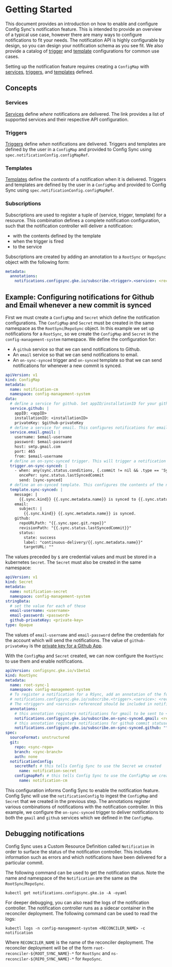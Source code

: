 # Getting Started

This document provides an introduction on how to enable and configure Config Sync's
notification feature. This is intended to provide an overview of a typical use case,
however there are many ways to configure notifications to fit your needs. The
notification API is highly configurable by design, so you can design your notification
schema as you see fit. We also provide a catalog of [trigger](./catalog/triggers.md)
and [template](./catalog/templates.md) configurations for common use cases.

Setting up the notification feature requires creating a `ConfigMap` with [services],
[triggers], and [templates] defined.

## Concepts

### Services

[Services] define _where_ notifications are delivered. The link provides a list
of supported services and their respective API configuration.

### Triggers

[Triggers] define _when_ notifications are delivered. Triggers and templates
are defined by the user in a `ConfigMap` and provided to Config Sync using
`spec.notificationConfig.configMapRef`.

### Templates

[Templates] define the _contents_ of a notification when it is delivered. Triggers
and templates are defined by the user in a `ConfigMap` and provided to Config Sync using
`spec.notificationConfig.configMapRef`. 

### Subscriptions

Subscriptions are used to register a tuple of (service, trigger, template) for
a resource. This combination defines a complete notification configuration, such
that the notification controller will deliver a notification:
- with the contents defined by the template
- when the trigger is fired
- to the service

Subscriptions are created by adding an annotation to a `RootSync` or `RepoSync`
object with the following form:
```yaml
metadata:
  annotations:
    notifications.configsync.gke.io/subscribe.<trigger>.<service>: <recipient>
```

## Example: Configuring notifications for Github and Email whenever a new commit is synced

First we must create a `ConfigMap` and `Secret` which define the notification
configurations. The `ConfigMap` and `Secret` must be created in the same namespace
as the `RootSync`/`RepoSync` object. In this example we set up notifications for a
`RootSync`, so we create the `ConfigMap` and `Secret` in the `config-management-system`
namespace. We define the configuration for:
- A `github` service so that we can send notifications to Github.
- An `email` service so that we can send notifications to email.
- An `on-sync-synced` trigger and `on-synced` template so that we can send notifications
  for whenever a new commit is synced.

```yaml
apiVersion: v1
kind: ConfigMap
metadata:
  name: notification-cm
  namespace: config-management-system
data:
  # define a service for github. Set appID/installationID for your github app
  service.github: |
    appID: <appID>
    installationID: <installationID>
    privateKey: $github-privateKey
  # define a service for email. This configures notifications for email (gmail in this case)
  service.email.gmail: |
    username: $email-username
    password: $email-password
    host: smtp.gmail.com
    port: 465
    from: $email-username
  # define an on-sync-synced trigger. This will trigger a notification when a new commit is successfully synced
  trigger.on-sync-synced: |
    - when: any(sync.status.conditions, {.commit != nil && .type == 'Syncing' && .status == 'False' && .message == 'Sync Completed' && .errorSourceRefs == nil && .errors == nil})
      oncePer: sync.status.lastSyncedCommit
      send: [sync-synced]
  # define an on-synced template. This configures the contents of the notifications
  template.sync-synced: |
    message: |
      {{.sync.kind}} {{.sync.metadata.name}} is synced to {{.sync.status.lastSyncedCommit}}!
    email:
      subject: |
        {{.sync.kind}} {{.sync.metadata.name}} is synced.
    github:
      repoURLPath: "{{.sync.spec.git.repo}}"
      revisionPath: "{{.sync.status.lastSyncedCommit}}"
      status:
        state: success
        label: "continuous-delivery/{{.sync.metadata.name}}"
        targetURL: ""
```

The values preceded by `$` are credential values and must be stored in a kubernetes
`Secret`. The `Secret` must also be created in the same namespace:

```yaml
apiVersion: v1
kind: Secret
metadata:
  name: notification-secret
  namespace: config-management-system
stringData:
  # set the value for each of these
  email-username: <username>
  email-password: <password>
  github-privateKey: <private-key>
type: Opaque
```

The values of `email-username` and `email-password` define the credentials for the
account which will send the notifications. The value of `github-privateKey` is the
[private key for a Github App](https://docs.github.com/en/apps/creating-github-apps/authenticating-with-a-github-app/managing-private-keys-for-github-apps).

With the `ConfigMap` and `Secret` created, we can now configure the `RootSync` to
use them and enable notifications.

```yaml
apiVersion: configsync.gke.io/v1beta1
kind: RootSync
metadata:
  name: root-sync-1
  namespace: config-management-system
  # To register a notification for a RSync, add an annotation of the following form:
  # notifications.configsync.gke.io/subscribe.<trigger>.<service>: <recipient>
  # The <trigger> and <service> referenced should be included in notificationConfig.configmapRef
  annotations:
    # this annotation registers notifications for gmail to be sent to <recipient>
    notifications.configsync.gke.io/subscribe.on-sync-synced.gmail: <recipient-email>
    # this annotation registers notifications for github commit statuses
    notifications.configsync.gke.io/subscribe.on-sync-synced.github: ""
spec:
  sourceFormat: unstructured
  git:
    repo: <sync-repo>
    branch: <sync-branch>
    auth: none
  notificationConfig:
    secretRef: # this tells Config Sync to use the Secret we created
      name: notification-secret
    configmapRef: # this tells Config Sync to use the ConfigMap we created
      name: notification-cm
```

This configuration informs Config Sync to enable the notification feature. Config
Sync will use the `notificationConfig` to ingest the `ConfigMap` and `Secret` that
we created in the previous step. The annotations register various combinations
of notifications with the notification controller. In this example, we configure
the `on-sync-synced` trigger to deliver notifications to both the `gmail` and
`github` services which we defined in the `ConfigMap`.


## Debugging notifications

Config Sync uses a Custom Resource Definition called `Notification` in order to
surface the status of the notification controller. This includes information
such as errors and which notifications have been delivered for a particular commit.

The following command can be used to get the notification status. Note the name
and namespace of the `Notification` are the same as the `RootSync`/`RepoSync`.
```shell
kubectl get notifications.configsync.gke.io -A -oyaml
```

For deeper debugging, you can also read the logs of the notification controller.
The notification controller runs as a sidecar container in the reconciler
deployment. The following command can be used to read the logs:
```shell
kubectl logs -n config-management-system <RECONCILER_NAME> -c notification
```
Where `RECONCILER_NAME` is the name of the reconciler deployment. The reconciler
deployment will be of the form `root-reconciler-${ROOT_SYNC_NAME}-*` for `RootSync`
and `ns-reconciler-${REPO_SYNC_NAME}-*` for `RepoSync`.


[services]: https://github.com/argoproj/notifications-engine/tree/a2a20923be59e954476c4f051fba0c85ff29e414/docs/services
[triggers]: https://github.com/argoproj/notifications-engine/blob/a2a20923be59e954476c4f051fba0c85ff29e414/docs/triggers.md
[templates]: https://github.com/argoproj/notifications-engine/blob/a2a20923be59e954476c4f051fba0c85ff29e414/docs/templates.md
